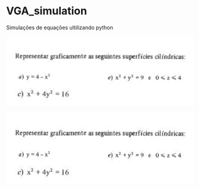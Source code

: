 # VGA_simulation
Simulações de equações ultilizando python

![](https://raw.githubusercontent.com/dannielcristie/VGA_simulation/master/questoes.jpeg)

<img src="questoes.jpeg" width="522" height="194">
